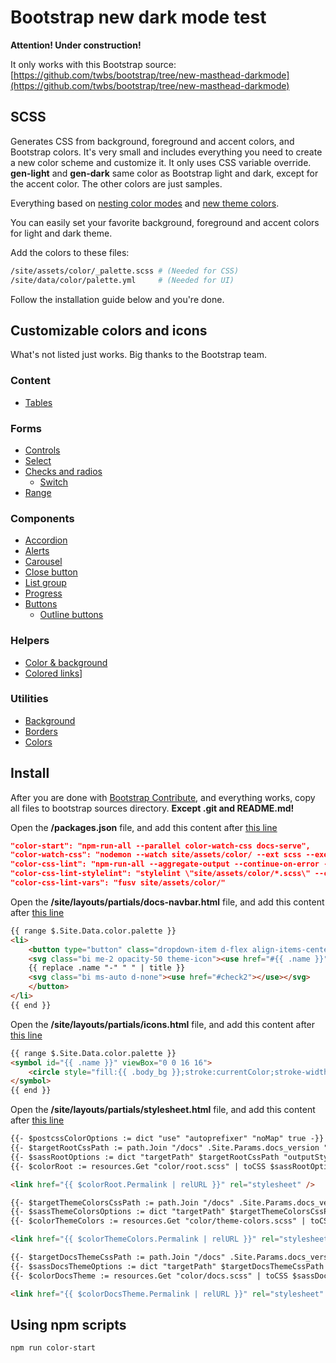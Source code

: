 
# Bootstrap new dark mode test

**Attention! Under construction!**

It only works with this Bootstrap source: [https://github.com/twbs/bootstrap/tree/new-masthead-darkmode](https://github.com/twbs/bootstrap/tree/new-masthead-darkmode)

## SCSS

Generates CSS from background, foreground and accent colors, and Bootstrap colors. It's very small and includes everything you need to create a new color scheme and customize it. It only uses CSS variable override. **gen-light** and **gen-dark** same color as Bootstrap light and dark, except for the accent color. The other colors are just samples.

Everything based on [nesting color modes](https://bootstrap.czirok.net/docs/5.2/customize/color/#nesting-color-modes) and [new theme colors](https://bootstrap.czirok.net/docs/5.2/customize/color/#new-theme-colors).

You can easily set your favorite background, foreground and accent colors for light and dark theme.

Add the colors to these files:

```bash
/site/assets/color/_palette.scss # (Needed for CSS)
/site/data/color/palette.yml     # (Needed for UI)
```

Follow the installation guide below and you're done.

## Customizable colors and icons

What's not listed just works. Big thanks to the Bootstrap team.

### Content

- [Tables](https://bootstrap.czirok.net/docs/5.2/content/tables/)

### Forms

- [Controls](https://bootstrap.czirok.net/docs/5.2/forms/form-control/)
- [Select](https://bootstrap.czirok.net/docs/5.2/forms/select/#default)
- [Checks and radios](https://bootstrap.czirok.net/docs/5.2/forms/checks-radios/#checks)
  - [Switch](https://bootstrap.czirok.net/docs/5.2/forms/checks-radios/#switches)
- [Range](https://bootstrap.czirok.net/docs/5.2/forms/range/)

### Components

- [Accordion](https://bootstrap.czirok.net/docs/5.2/components/accordion/)
- [Alerts](https://bootstrap.czirok.net/docs/5.2/components/alerts/)
- [Carousel](https://bootstrap.czirok.net/docs/5.2/components/carousel/)
- [Close button](https://bootstrap.czirok.net/docs/5.2/components/close-button/)
- [List group](https://bootstrap.czirok.net/docs/5.2/components/list-group/)
- [Progress](https://bootstrap.czirok.net/docs/5.2/components/progress/)
- [Buttons](https://bootstrap.czirok.net/docs/5.2/components/buttons/)
  - [Outline buttons](https://bootstrap.czirok.net/docs/5.2/components/buttons/)

### Helpers

- [Color & background](https://bootstrap.czirok.net/docs/5.2/helpers/color-background/)
- [Colored links](https://bootstrap.czirok.net/docs/5.2/helpers/colored-links/)]

### Utilities

- [Background](https://bootstrap.czirok.net/docs/5.2/utilities/background/)
- [Borders](https://bootstrap.czirok.net/docs/5.2/utilities/borders/)
- [Colors](https://bootstrap.czirok.net/docs/5.2/utilities/colors/)

## Install

After you are done with [Bootstrap Contribute](https://getbootstrap.com/docs/5.2/getting-started/contribute/), and everything works, copy all files to bootstrap sources directory. **Except .git and README.md!**

Open the **/packages.json** file, and add this content after [this line](https://github.com/twbs/bootstrap/blob/new-masthead-darkmode/package.json#L101)


```json
"color-start": "npm-run-all --parallel color-watch-css docs-serve",
"color-watch-css": "nodemon --watch site/assets/color/ --ext scss --exec \"npm run color-css-lint\"",
"color-css-lint": "npm-run-all --aggregate-output --continue-on-error --parallel color-css-lint-*",
"color-css-lint-stylelint": "stylelint \"site/assets/color/*.scss\" --cache --cache-location .cache/.stylelintcache --rd -i site/assest/color-themes/*",
"color-css-lint-vars": "fusv site/assets/color/"
```

Open the **/site/layouts/partials/docs-navbar.html** file, and add this content after [this line](https://github.com/twbs/bootstrap/blob/new-masthead-darkmode/site/layouts/partials/docs-navbar.html#L118)

```html
{{ range $.Site.Data.color.palette }}
<li>
    <button type="button" class="dropdown-item d-flex align-items-center active" data-bs-theme-value="{{ .name }}">
    <svg class="bi me-2 opacity-50 theme-icon"><use href="#{{ .name }}"></use></svg>
    {{ replace .name "-" " " | title }}
    <svg class="bi ms-auto d-none"><use href="#check2"></use></svg>
    </button>
</li>
{{ end }}
```

Open the **/site/layouts/partials/icons.html** file, and add this content after [this line](https://github.com/twbs/bootstrap/blob/new-masthead-darkmode/site/layouts/partials/icons.html#L81)

```html
{{ range $.Site.Data.color.palette }}
<symbol id="{{ .name }}" viewBox="0 0 16 16">
    <circle style="fill:{{ .body_bg }};stroke:currentColor;stroke-width:1;stroke-miterlimit:4;stroke-dasharray:none;stroke-opacity:1" cx="8" cy="8" r="7.5" />
</symbol>
{{ end }}
```

Open the **/site/layouts/partials/stylesheet.html** file, and add this content after [this line](https://github.com/twbs/bootstrap/blob/new-masthead-darkmode/site/layouts/partials/stylesheet.html#L27)

```html
{{- $postcssColorOptions := dict "use" "autoprefixer" "noMap" true -}}
{{- $targetRootCssPath := path.Join "/docs" .Site.Params.docs_version "assets/color/color.root.css" -}}
{{- $sassRootOptions := dict "targetPath" $targetRootCssPath "outputStyle" "expanded" "precision" 6 -}}
{{- $colorRoot := resources.Get "color/root.scss" | toCSS $sassRootOptions | postCSS $postcssColorOptions }}

<link href="{{ $colorRoot.Permalink | relURL }}" rel="stylesheet" />

{{- $targetThemeColorsCssPath := path.Join "/docs" .Site.Params.docs_version "assets/color/color.theme-colors.css" -}}
{{- $sassThemeColorsOptions := dict "targetPath" $targetThemeColorsCssPath "outputStyle" "expanded" "precision" 6 -}}
{{- $colorThemeColors := resources.Get "color/theme-colors.scss" | toCSS $sassThemeColorsOptions | postCSS $postcssColorOptions }}

<link href="{{ $colorThemeColors.Permalink | relURL }}" rel="stylesheet" />

{{- $targetDocsThemeCssPath := path.Join "/docs" .Site.Params.docs_version "assets/color/color.docs.css" -}}
{{- $sassDocsThemeOptions := dict "targetPath" $targetDocsThemeCssPath "outputStyle" "expanded" "precision" 6 -}}
{{- $colorDocsTheme := resources.Get "color/docs.scss" | toCSS $sassDocsThemeOptions | postCSS $postcssColorOptions }}

<link href="{{ $colorDocsTheme.Permalink | relURL }}" rel="stylesheet" />
```

## Using npm scripts

```bash
npm run color-start
```
